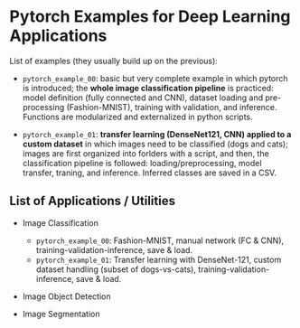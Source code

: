 # Pytorch Examples for Deep Learning Applications

List of examples (they usually build up on the previous):

- `pytorch_example_00`: basic but very complete example in which pytorch is introduced; the **whole image classification pipeline** is practiced: model definition (fully connected and CNN), dataset loading and pre-processing (Fashion-MNIST), training with validation, and inference. Functions are modularized and externalized in python scripts.

- `pytorch_example_01`: **transfer learning (DenseNet121, CNN) applied to a custom dataset** in which images need to be classified (dogs and cats); images are first organized into forlders with a script, and then, the classification pipeline is followed: loading/preprocessing, model transfer, traning, and inference. Inferred classes are saved in a CSV.

## List of Applications / Utilities

- Image Classification

    - `pytorch_example_00`: Fashion-MNIST, manual network (FC & CNN), training-validation-inference, save & load.
    - `pytorch_example_01`: Transfer learning with DenseNet-121, custom dataset handling (subset of dogs-vs-cats), training-validation-inference, save & load.

- Image Object Detection

- Image Segmentation
